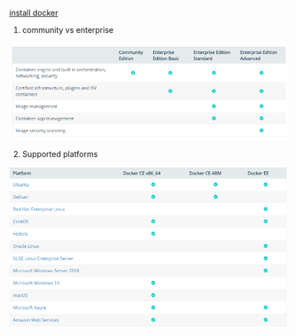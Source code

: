 
[install docker](https://docs.docker.com/engine/installation/)

1. community vs enterprise

![](../images/install.png)

2. Supported platforms

![](../images/support.png)
